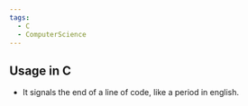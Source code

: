 ```yaml
---
tags:
  - C
  - ComputerScience
---
```

## Usage in C
- It signals the end of a line of code, like a period in english.
